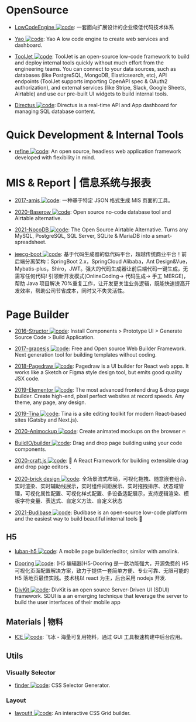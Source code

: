 # OpenSource

- [LowCodeEngine ![code](https://martrix-usa.oss-accelerate.aliyuncs.com/logo/code.svg)](https://github.com/alibaba/lowcode-engine): 一套面向扩展设计的企业级低代码技术体系

- [Yao ![code](https://martrix-usa.oss-accelerate.aliyuncs.com/logo/code.svg)](https://github.com/YaoApp/yao): Yao A low code engine to create web services and dashboard.

- [ToolJet ![code](https://martrix-usa.oss-accelerate.aliyuncs.com/logo/code.svg)](https://github.com/ToolJet/ToolJet): ToolJet is an open-source low-code framework to build and deploy internal tools quickly without much effort from the engineering teams. You can connect to your data sources, such as databases (like PostgreSQL, MongoDB, Elasticsearch, etc), API endpoints (ToolJet supports importing OpenAPI spec & OAuth2 authorization), and external services (like Stripe, Slack, Google Sheets, Airtable) and use our pre-built UI widgets to build internal tools.

- [Directus ![code](https://martrix-usa.oss-accelerate.aliyuncs.com/logo/code.svg)](https://github.com/directus/directus): Directus is a real-time API and App dashboard for managing SQL database content.

# Quick Development & Internal Tools

- [refine ![code](https://martrix-usa.oss-accelerate.aliyuncs.com/logo/code.svg)](https://github.com/refinedev/refine): An open source, headless web application framework developed with flexibility in mind.

# MIS & Report | 信息系统与报表

- [2017-amis ![code](https://martrix-usa.oss-accelerate.aliyuncs.com/logo/code.svg)](https://github.com/baidu/amis): 一种基于特定 JSON 格式生成 MIS 页面的工具。

- [2020-Baserow ![code](https://martrix-usa.oss-accelerate.aliyuncs.com/logo/code.svg)](https://cubox.pro/c/eKXL5I): Open source no-code database tool and Airtable alternative.

- [2021-NocoDB ![code](https://martrix-usa.oss-accelerate.aliyuncs.com/logo/code.svg)](https://github.com/nocodb/nocodb): The Open Source Airtable Alternative. Turns any MySQL, PostgreSQL, SQL Server, SQLite & MariaDB into a smart-spreadsheet.

- [jeecg-boot ![code](https://martrix-usa.oss-accelerate.aliyuncs.com/logo/code.svg)](https://github.com/zhangdaiscott/jeecg-boot): 基于代码生成器的低代码平台，超越传统商业平台！前后端分离架构：SpringBoot 2.x，SpringCloud Alibaba，Ant Design&Vue，Mybatis-plus，Shiro，JWT。强大的代码生成器让前后端代码一键生成，无需写任何代码! 引领新开发模式(OnlineCoding-> 代码生成-> 手工 MERGE)，帮助 Java 项目解决 70%重复工作，让开发更关注业务逻辑，既能快速提高开发效率，帮助公司节省成本，同时又不失灵活性。

# Page Builder

- [2016-Structor ![code](https://martrix-usa.oss-accelerate.aliyuncs.com/logo/code.svg)](https://github.com/ipselon/structor): Install Components > Prototype UI > Generate Source Code > Build Application.

- [2017-grapesjs ![code](https://martrix-usa.oss-accelerate.aliyuncs.com/logo/code.svg)](https://github.com/artf/grapesjs): Free and Open source Web Builder Framework. Next generation tool for building templates without coding.

- [2018-Pagedraw ![code](https://martrix-usa.oss-accelerate.aliyuncs.com/logo/code.svg)](https://github.com/Pagedraw/pagedraw): Pagedraw is a UI builder for React web apps. It works like a Sketch or Figma style design tool, but emits good quality JSX code.

- [2019-Elementor ![code](https://martrix-usa.oss-accelerate.aliyuncs.com/logo/code.svg)](https://github.com/pojome/elementor): The most advanced frontend drag & drop page builder. Create high-end, pixel perfect websites at record speeds. Any theme, any page, any design.

- [2019-Tina ![code](https://martrix-usa.oss-accelerate.aliyuncs.com/logo/code.svg)](https://github.com/tinacms/tinacms): Tina is a site editing toolkit for modern React-based sites (Gatsby and Next.js).

- [2020-Animockup ![code](https://martrix-usa.oss-accelerate.aliyuncs.com/logo/code.svg)](https://github.com/alyssaxuu/animockup): Create animated mockups on the browser 🔥

- [BuildIO/builder ![code](https://martrix-usa.oss-accelerate.aliyuncs.com/logo/code.svg)](https://github.com/BuilderIO/builder): Drag and drop page building using your code components.

- [2020-craft.js ![code](https://martrix-usa.oss-accelerate.aliyuncs.com/logo/code.svg)](https://github.com/prevwong/craft.js): 🚀 A React Framework for building extensible drag and drop page editors .

- [2020-brick design ![code](https://martrix-usa.oss-accelerate.aliyuncs.com/logo/code.svg)](https://github.com/brick-design/brick-design): 全场景流式布局，可视化拖拽、随意嵌套组合、实时渲染、实时辅助线展示，实时组件间距展示、实时拖拽排序、状态域管理，可视化属性配置、可视化样式配置、多设备适配展示，支持逻辑渲染、模板字符变量、表达式、自定义方法、自定义状态

- [2021-Budibase ![code](https://martrix-usa.oss-accelerate.aliyuncs.com/logo/code.svg)](https://github.com/Budibase/budibase): Budibase is an open-source low-code platform and the easiest way to build beautiful internal tools 🚀

## H5

- [luban-h5 ![code](https://martrix-usa.oss-accelerate.aliyuncs.com/logo/code.svg)](https://github.com/ly525/luban-h5): A mobile page builder/editor, similar with amolink.

- [Dooring ![code](https://martrix-usa.oss-accelerate.aliyuncs.com/logo/code.svg)](https://github.com/MrXujiang/h5-Dooring): (H5 编辑器)H5-Dooring 是一款功能强大，开源免费的 H5 可视化页面配置解决方案，致力于提供一套简单方便、专业可靠、无限可能的 H5 落地页最佳实践。技术栈以 react 为主，后台采用 nodejs 开发.

- [DivKit ![code](https://martrix-usa.oss-accelerate.aliyuncs.com/logo/code.svg)](https://github.com/divkit/divkit): DivKit is an open source Server-Driven UI (SDUI) framework. SDUI is a an emerging technique that leverage the server to build the user interfaces of their mobile app

## Materials | 物料

- [ICE ![code](https://martrix-usa.oss-accelerate.aliyuncs.com/logo/code.svg)](https://github.com/alibaba/ice): 飞冰 - 海量可复用物料，通过 GUI 工具极速构建中后台应用。

## Utils

### Visually Selector

- [finder ![code](https://martrix-usa.oss-accelerate.aliyuncs.com/logo/code.svg)](https://github.com/antonmedv/finder): CSS Selector Generator.

### Layout

- [layoutit ![code](https://martrix-usa.oss-accelerate.aliyuncs.com/logo/code.svg)](https://www.layoutit.com/grid): An interactive CSS Grid builder.
